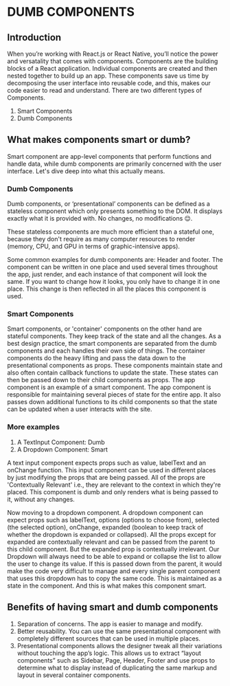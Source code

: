 # DUMB COMPONENTS

## Introduction
When you’re working with React.js or React Native, you’ll notice the power and versatality that comes with components. Components are the building blocks of a React application. Individual components are created and then nested together to build up an app. These components save us time by decomposing the user interface into reusable code, and this, makes our code easier to read and understand. 
There are two different types of Components. 
1. Smart Components
2. Dumb Components

## What makes components smart or dumb?
Smart component are app-level components that perform functions and handle data, while dumb components are primarily concerned with the user interface. Let's dive deep into what this actually means.

### Dumb Components
Dumb components, or ‘presentational’ components can be defined as a stateless component which only presents something to the DOM. It displays exactly what it is provided with. No changes, no modifications 😌. 

These stateless components are much more efficient than a stateful one, because they don't require as many computer resources to render (memory, CPU, and GPU in terms of graphic-intensive apps).

Some common examples for dumb components are: Header and footer. The component can be written in one place and used several times throughout the app, just render, and each instance of that component will look the same. If you want to change how it looks, you only have to change it in one place. This change is then reflected in all the places this component is used.


### Smart Components
Smart components, or 'container' components on the other hand are stateful components. They keep track of the state and all the changes. As a best design practice, the smart components are separated from the dumb components and each handles their own side of things. The container components do the heavy lifting and pass the data down to the presentational components as props.
These components maintain state and also often contain callback functions to update the state. These states can then be passed down to their child components as props.
The app component is an example of a smart component. The app component is responsible for maintaining several pieces of state for the entire app. It also passes down additional functions to its child components so that the state can be updated when a user interacts with the site.

### More examples
1. A TextInput Component: Dumb
2. A Dropdown Component: Smart

A text input component expects props such as value, labelText and an onChange function. This input component can be used in different places by just modifying the props that are being passed. All of the props are 'Contextually Relevant' i.e., they are relevant to the context in which they're placed. This component is dumb and only renders what is being passed to it, without any changes. 

Now moving to a dropdown component. A dropdown component can expect props such as labelText, options (options to choose from), selected (the selected option), onChange, expanded (boolean to keep track of whether the dropdown is expanded or collapsed). All the props except for expanded are contextually relevant and can be passed from the parent to this child component. But the expanded prop is contextually irrelevant. Our Dropdown will always need to be able to expand or collapse the list to allow the user to change its value. If this is passed down from the parent, it would make the code very difficult to manage and every single parent component that uses this dropdown has to copy the same code. This is maintained as a state in the component. And this is what makes this component smart.


## Benefits of having smart and dumb components
1. Separation of concerns. The app is easier to manage and modify.
2. Better reusability. You can use the same presentational component with completely different sources that can be used in multiple places.
3. Presentational components allows the designer tweak all their variations without touching the app’s logic. This allows us to extract “layout components” such as Sidebar, Page, Header, Footer and use props to determine what to display instead of duplicating the same markup and layout in several container components.
